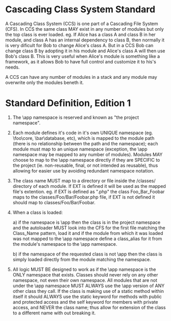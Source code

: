 Cascading Class System Standard
==========================================

A Cascading Class System (CCS) is one part of a Cascading File System (CFS). In 
CCS the same class MAY exist in any number of modules but only the top class is
ever loaded. eg. If Alice has a class A and class B in her module, and class A
has an internal dependency to class B, then normally it is very dificult for Bob
to change Alice's class A. But in a CCS Bob can change class B by adopting it in
his module and Alice's class A will then use Bob's class B. This is very useful
when Alice's module is something like a framework, as it allows Bob to have full
control and customize it to his's needs.

A CCS can have any number of modules in a stack and any module may overwrite 
only the modules beneth it.

Standard Definition, Edition 1
===================

1. The \app namespace is reserved and known as "the project namespace".

2. Each module defines it's code in it's own UNIQUE namespace (eg. \foo\core, 
\bar\database, etc), which is mapped to the module path (there is no 
relationship between the path and the namespace); each module must map to an 
unique namespace (exception, the \app namespace may be mapped to any number of 
modules). Modules MAY choose to map to the \app namespace directly if they are 
SPECIFIC to the project (ie. non-reusable, final, or not intended as reusable), 
thus allowing for easier use by avoiding redundant namespace notation.

3. The class name MUST map to a directory or file inside the /classes/ directory 
of each module. If EXT is defined it will be used as the mapped file's 
extention. eg. if EXT is defined as ".php" the class Foo_Bar_Foobar maps to the 
classes/Foo/Bar/Foobar.php file, if EXT is not defined it should map to 
classes/Foo/Bar/Foobar.

4. When a class is loaded:

    a) if the namespace is \app then the class is in the project namespace and 
    the autoloader MUST look into the CFS for the first file matching the 
    Class_Name pattern, load it and if the module from which it was loaded was 
    not mapped to the \app namespace define a class_alias for it from the 
    module's namespace to the \app namespace.

    b) if the namespace of the requested class is not \app then the class is 
    simply loaded directly from the module matching the namespace.

5. All logic MUST BE designed to work as if the \app namespace is the ONLY 
namespace that exists. Classes should never rely on any other namespace, not 
even their own namespace. All modules that are not under the \app namespace 
MUST ALWAYS use the \app version of ANY other class they call. If the class 
is making use of a static method within itself it should ALWAYS use the static 
keyword for methods with public and protected access and the self keyword for 
members with private access, and NEVER the class name; thus allow for extension 
of the class to a different name with out breaking it.